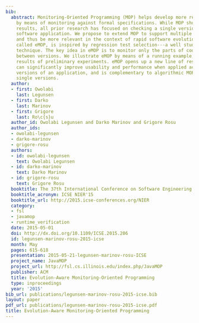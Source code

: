 ```yaml
---
bib:
  abstract: Monitoring-Oriented Programming (MOP) helps develop more reliable software
    by means of monitoring against formal specifications. While MOP showed promising
    results, all prior research has focused on checking a single version of a target
    software application. We propose to extend MOP to support multiple software versions
    and thus be more relevant in the context of rapid software evolution. Our approach,
    called eMOP, is inspired by regression test selection---a well studied, evolution-centered
    technique. The key idea in eMOP is to monitor only the parts of code that changed
    between versions. We illustrate eMOP by means of a running example, and show the
    results of preliminary experiments. eMOP opens up a new line of research on MOP---it
    can significantly improve usability and performance when applied across multiple
    versions of an application, and is complementary to algorithmic MOP advances on
    single versions.
  author:
  - first: Owolabi
    last: Legunsen
  - first: Darko
    last: Marinov
  - first: Grigore
    last: Ro\c{s}u
  author_id: Owolabi Legunsen and Darko Marinov and Grigore Rosu
  author_ids:
  - owolabi-legunsen
  - darko-marinov
  - grigore-rosu
  authors:
  - id: owolabi-legunsen
    text: Owolabi Legunsen
  - id: darko-marinov
    text: Darko Marinov
  - id: grigore-rosu
    text: Grigore Rosu
  booktitle: The 37th International Conference on Software Engineering (ICSE'15)
  booktitle_acronym: ICSE NIER'15
  booktitle_url: http://2015.icse-conferences.org/NIER
  category:
  - fsl
  - javamop
  - runtime_verification
  date: 2015-05-01
  doi: http://dx.doi.org/10.1109/ICSE.2015.206
  id: legunsen-marinov-rosu-2015-icse
  month: May
  pages: 615-618
  presentation: 2015-05-21-legunsen-marinov-rosu-ICSE
  project_name: JavaMOP
  project_url: http://fsl.cs.illinois.edu/index.php/JavaMOP
  publisher: ACM
  title: Evolution-Aware Monitoring-Oriented Programming
  type: inproceedings
  year: '2015'
bib_url: publications/legunsen-marinov-rosu-2015-icse.bib
layout: paper
pdf_url: publications/legunsen-marinov-rosu-2015-icse.pdf
title: Evolution-Aware Monitoring-Oriented Programming
---
```

